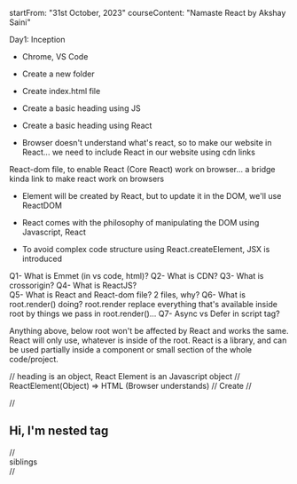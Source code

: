 startFrom: "31st October, 2023"
courseContent: "Namaste React by Akshay Saini"


Day1: Inception
- Chrome, VS Code
- Create a new folder
- Create index.html file
- Create a basic heading using JS
- Create a basic heading using React

- Browser doesn't understand what's react, so to make our website in React... we need to include React in our website using cdn links

<!-- __SECRET_INTERNALS_DO_NOT_USE_OR_YOU_WILL_BE_FIRED -->

React-dom file, to enable React (Core React) work on browser... a bridge kinda link to make react work on browsers

- Element will be created by React, but to update it in the DOM, we'll use ReactDOM

- React comes with the philosophy of manipulating the DOM using Javascript, React

- To avoid complex code structure using React.createElement, JSX is introduced

Q1- What is Emmet (in vs code, html)?
Q2- What is CDN?
Q3- What is crossorigin?
Q4- What is ReactJS?  
Q5- What is React and React-dom file? 2 files, why?
Q6- What is root.render() doing? root.render replace everything that's available inside root by things we pass in root.render()...
Q7- Async vs Defer in script tag?

Anything above, below root won't be affected by React and works the same. React will only use, whatever is inside of the root.
React is a library, and can be used partially inside a component or small section of the whole code/project.



// heading is an object, React Element is an Javascript  object
//  ReactElement(Object) => HTML (Browser understands)
// Create 
// <div id="parent"> 
// <div id="chidlren"><h2>Hi, I'm nested tag</h2></div>
// <div id="nested_child">siblings</div>
// </div>